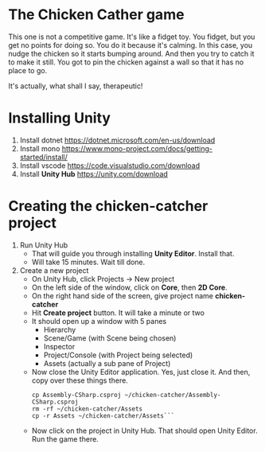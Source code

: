 # The Chicken Cather game

This one is not a competitive game. It's like a fidget toy. You fidget, but you
get no points for doing so. You do it because it's calming. In this case, you nudge
the chicken so it starts bumping around. And then you try to catch it to make it still.
You got to pin the chicken against a wall so that it has no place to go.

It's actually, what shall I say, therapeutic!


# Installing Unity
1. Install dotnet https://dotnet.microsoft.com/en-us/download
2. Install mono https://www.mono-project.com/docs/getting-started/install/
3. Install vscode https://code.visualstudio.com/download
4. Install **Unity Hub** https://unity.com/download

# Creating the chicken-catcher project
1. Run Unity Hub
   - That will guide you through installing **Unity Editor**. Install that.
   - Will take 15 minutes. Wait till done.
3. Create a new project 
   - On Unity Hub, click Projects -> New project
   - On the left side of the window, click on **Core**, then **2D Core**.
   - On the right hand side of the screen, give project name **chicken-catcher**
   - Hit **Create project** button. It will take a minute or two
   - It should open up a window with 5 panes
     - Hierarchy
     - Scene/Game (with Scene being chosen)
     - Inspector
     - Project/Console (with Project being selected)
     - Assets (actually a sub pane of Project)
   - Now close the Unity Editor application. Yes, just close it. And then, copy over these things there.
     ```
     cp Assembly-CSharp.csproj ~/chicken-catcher/Assembly-CSharp.csproj
     rm -rf ~/chicken-catcher/Assets
     cp -r Assets ~/chicken-catcher/Assets```
   - Now click on the project in Unity Hub. That should open Unity Editor. Run the game there.
